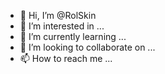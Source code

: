 - 👋 Hi, I’m @RolSkin
- 👀 I’m interested in ...
- 🌱 I’m currently learning ...
- 💞️ I’m looking to collaborate on ...
- 📫 How to reach me ...

<!---
RolSkin/RolSkin is a ✨ special ✨ repository because its `README.md` (this file) appears on your GitHub profile.
You can click the Preview link to take a look at your changes.
--->
